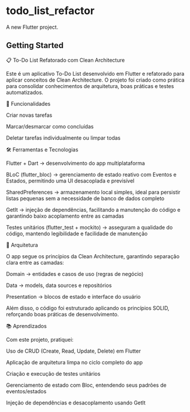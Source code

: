 # todo_list_refactor

A new Flutter project.

## Getting Started

📋 To-Do List Refatorado com Clean Architecture

Este é um aplicativo To-Do List desenvolvido em Flutter e refatorado para aplicar conceitos de Clean Architecture.
O projeto foi criado como prática para consolidar conhecimentos de arquitetura, boas práticas e testes automatizados.

🚀 Funcionalidades

Criar novas tarefas

Marcar/desmarcar como concluídas

Deletar tarefas individualmente ou limpar todas

🛠️ Ferramentas e Tecnologias

Flutter + Dart → desenvolvimento do app multiplataforma

BLoC (flutter_bloc) → gerenciamento de estado reativo com Eventos e Estados, permitindo uma UI desacoplada e previsível

SharedPreferences → armazenamento local simples, ideal para persistir listas pequenas sem a necessidade de banco de dados completo

GetIt → injeção de dependências, facilitando a manutenção do código e garantindo baixo acoplamento entre as camadas

Testes unitários (flutter_test + mockito) → asseguram a qualidade do código, mantendo legibilidade e facilidade de manutenção

📐 Arquitetura

O app segue os princípios da Clean Architecture, garantindo separação clara entre as camadas:

Domain → entidades e casos de uso (regras de negócio)

Data → models, data sources e repositórios

Presentation → blocos de estado e interface do usuário

Além disso, o código foi estruturado aplicando os princípios SOLID, reforçando boas práticas de desenvolvimento.

📚 Aprendizados

Com este projeto, pratiquei:

Uso de CRUD (Create, Read, Update, Delete) em Flutter

Aplicação de arquitetura limpa no ciclo completo do app

Criação e execução de testes unitários

Gerenciamento de estado com Bloc, entendendo seus padrões de eventos/estados

Injeção de dependências e desacoplamento usando GetIt
